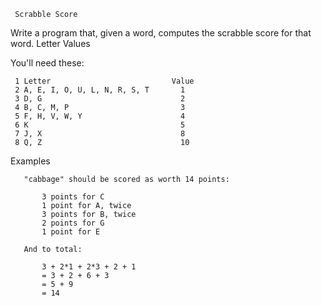      Scrabble Score

 Write a program that, given a word, computes the scrabble score for that word.
 Letter Values

 You'll need these:

     1 Letter                           Value
     2 A, E, I, O, U, L, N, R, S, T       1
     3 D, G                               2
     4 B, C, M, P                         3
     5 F, H, V, W, Y                      4
     6 K                                  5
     7 J, X                               8
     8 Q, Z                               10


 Examples

       "cabbage" should be scored as worth 14 points:

           3 points for C
           1 point for A, twice
           3 points for B, twice
           2 points for G
           1 point for E

       And to total:

           3 + 2*1 + 2*3 + 2 + 1
           = 3 + 2 + 6 + 3
           = 5 + 9
           = 14



